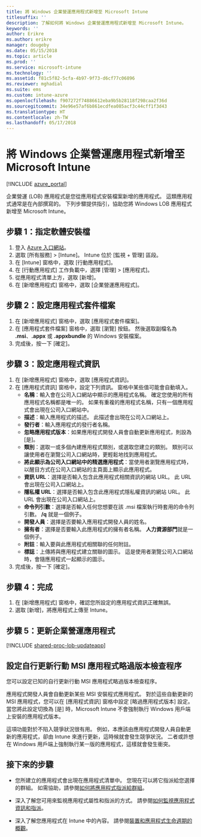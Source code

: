 ```yaml
---
title: 將 Windows 企業營運應用程式新增至 Microsoft Intune
titlesuffix: ''
description: 了解如何將 Windows 企業營運應用程式新增至 Microsoft Intune。
keywords: ''
author: Erikre
ms.author: erikre
manager: dougeby
ms.date: 05/15/2018
ms.topic: article
ms.prod: ''
ms.service: microsoft-intune
ms.technology: ''
ms.assetid: f81c5f82-5cfa-4b97-9f73-d6cf77c06896
ms.reviewer: mghadial
ms.suite: ems
ms.custom: intune-azure
ms.openlocfilehash: f907272f74886612eba9b5b28118f298caa2f36d
ms.sourcegitcommit: 34e96e57af6b861ecdfea085acf3c44cff1f3d43
ms.translationtype: HT
ms.contentlocale: zh-TW
ms.lasthandoff: 05/17/2018
---
```

# <a name="add-a-windows-line-of-business-app-to-microsoft-intune"></a>將 Windows 企業營運應用程式新增至 Microsoft Intune

[!INCLUDE [azure_portal](./includes/azure_portal.md)]

企業營運 (LOB) 應用程式是您從應用程式安裝檔案新增的應用程式。 這類應用程式通常是在內部撰寫的。 下列步驟提供指引，協助您將 Windows LOB 應用程式新增至 Microsoft Intune。

## <a name="step-1-specify-the-software-setup-file"></a>步驟 1：指定軟體安裝檔

1. 登入 [Azure 入口網站](https://portal.azure.com)。
2. 選取 [所有服務] > [Intune]。 Intune 位於 [監視 + 管理] 區段。
3. 在 [Intune] 窗格中，選取 [行動應用程式]。
4. 在 [行動應用程式] 工作負載中，選擇 [管理]  >  [應用程式]。
5. 從應用程式清單上方，選取 [新增]。
6. 在 [新增應用程式] 窗格中，選取 [企業營運應用程式]。

## <a name="step-2-configure-the-app-package-file"></a>步驟 2：設定應用程式套件檔案

1. 在 [新增應用程式] 窗格中，選取 [應用程式套件檔案]。
2. 在 [應用程式套件檔案] 窗格中，選取 [瀏覽] 按鈕。 然後選取副檔名為 **.msi**、**.appx** 或 **.appxbundle** 的 Windows 安裝檔案。
3. 完成後，按一下 [確定]。


## <a name="step-3-configure-app-information"></a>步驟 3：設定應用程式資訊

1. 在 [新增應用程式] 窗格中，選取 [應用程式資訊]。
2. 在 [應用程式資訊] 窗格中，設定下列資訊。 窗格中某些值可能會自動填入。
    - **名稱**：輸入會在公司入口網站中顯示的應用程式名稱。 確定您使用的所有應用程式名稱都是唯一的。 如果有重複的應用程式名稱，只有一個應用程式會出現在公司入口網站中。
    - **描述**：輸入應用程式的描述。 此描述會出現在公司入口網站上。
    - **發行者**：輸入應用程式的發行者名稱。
    - **忽略應用程式版本**：如果應用程式開發人員會自動更新應用程式，則設為 [是]。
    - **類別**：選取一或多個內建應用程式類別，或選取您建立的類別。 類別可以讓使用者在瀏覽公司入口網站時，更輕鬆地找到應用程式。
    - **將此顯示為公司入口網站中的精選應用程式**：當使用者瀏覽應用程式時，以醒目方式在公司入口網站的主頁面上顯示此應用程式。
    - **資訊 URL**：選擇是否輸入包含此應用程式相關資訊的網站 URL。 此 URL 會出現在公司入口網站上。
    - **隱私權 URL**：選擇是否輸入包含此應用程式隱私權資訊的網站 URL。 此 URL 會出現在公司入口網站上。
    - **命令列引數**：選擇是否輸入任何您想要在該 .msi 檔案執行時套用的命令列引數。 **/q** 就是一個例子。
    - **開發人員**：選擇是否要輸入應用程式開發人員的姓名。
    - **擁有者**：選擇是否要輸入此應用程式的擁有者名稱。 **人力資源部門**就是一個例子。
    - **附註**：輸入要與此應用程式相關聯的任何附註。
    - **標誌**：上傳將與應用程式建立關聯的圖示。 這是使用者瀏覽公司入口網站時，會隨應用程式一起顯示的圖示。
3. 完成後，按一下 [確定]。

## <a name="step-4-finish-up"></a>步驟 4：完成

1. 在 [新增應用程式] 窗格中，確認您所設定的應用程式資訊正確無誤。
2. 選取 [新增]，將應用程式上傳至 Intune。

## <a name="step-5-update-a-line-of-business-app"></a>步驟 5：更新企業營運應用程式

[!INCLUDE [shared-proc-lob-updateapp](./includes/shared-proc-lob-updateapp.md)]

## <a name="configure-a-self-updating-mobile-msi-app-to-ignore-the-version-check-process"></a>設定自行更新行動 MSI 應用程式略過版本檢查程序

您可以設定已知的自行更新行動 MSI 應用程式略過版本檢查程序。 

應用程式開發人員會自動更新某些 MSI 安裝程式應用程式。 對於這些自動更新的 MSI 應用程式，您可以在 [應用程式資訊] 窗格中設定 [略過應用程式版本] 設定。 當您將此設定切換為 [是] 時，Microsoft Intune 不會強制執行 Windows 用戶端上安裝的應用程式版本。 

這項功能對於不陷入競爭狀況很有用。 例如，本應該由應用程式開發人員自動更新的應用程式，卻由 Intune 來進行更新，這時候就會發生競爭狀況。 二者或許想在 Windows 用戶端上強制執行某一版的應用程式，這樣就會發生衝突。

## <a name="next-steps"></a>接下來的步驟

- 您所建立的應用程式會出現在應用程式清單中。 您現在可以將它指派給您選擇的群組。 如需協助，請參閱[如何將應用程式指派給群組](apps-deploy.md)。

- 深入了解您可用來監視應用程式屬性和指派的方式。 請參閱[如何監視應用程式資訊和指派](apps-monitor.md)。

- 深入了解您應用程式在 Intune 中的內容。 請參閱[裝置和應用程式生命週期的概觀](introduction-device-app-lifecycles.md)。
